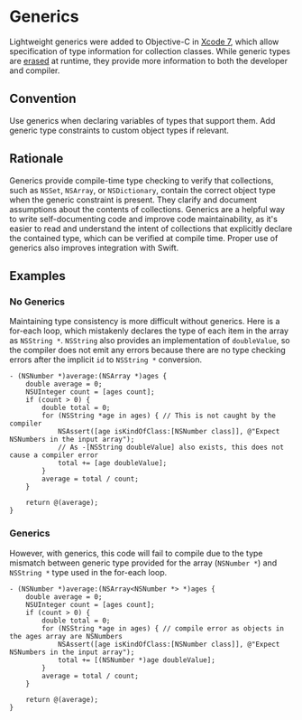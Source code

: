 # Generics

Lightweight generics were added to Objective-C in [Xcode 7](https://developer.apple.com/library/archive/releasenotes/DeveloperTools/RN-Xcode/Chapters/Introduction.html#//apple_ref/doc/uid/TP40001051-CH1-SW326), which allow specification of type information for collection classes. While generic types are [erased](https://en.wikipedia.org/wiki/Type_erasure) at runtime, they provide more information to both the developer and compiler.

## Convention

Use generics when declaring variables of types that support them. Add generic type constraints to custom object types if relevant.

## Rationale

Generics provide compile-time type checking to verify that collections, such as `NSSet`, `NSArray`, or `NSDictionary`, contain the correct object type when the generic constraint is present. They clarify and document assumptions about the contents of collections. Generics are a helpful way to write self-documenting code and improve code maintainability, as it's easier to read and understand the intent of collections that explicitly declare the contained type, which can be verified at compile time. Proper use of generics also improves integration with Swift.

## Examples

### No Generics

Maintaining type consistency is more difficult without generics. Here is a for-each loop, which mistakenly declares the type of each item in the array as `NSString *`. `NSString` also provides an implementation of `doubleValue`, so the compiler does not emit any errors because there are no type checking errors after the implicit `id` to `NSString *` conversion.

```obj-c
- (NSNumber *)average:(NSArray *)ages {
    double average = 0; 
    NSUInteger count = [ages count];
    if (count > 0) {
        double total = 0;
        for (NSString *age in ages) { // This is not caught by the compiler
            NSAssert([age isKindOfClass:[NSNumber class]], @"Expect NSNumbers in the input array");
            // As -[NSString doubleValue] also exists, this does not cause a compiler error
            total += [age doubleValue];
        }
        average = total / count;
    }
    
    return @(average);
}
```

### Generics 

However, with generics, this code will fail to compile due to the type mismatch between generic type provided for the array (`NSNumber *`) and `NSString *` type used in the for-each loop.

```obj-c
- (NSNumber *)average:(NSArray<NSNumber *> *)ages {
    double average = 0; 
    NSUInteger count = [ages count];
    if (count > 0) {
        double total = 0;
        for (NSString *age in ages) { // compile error as objects in the ages array are NSNumbers
            NSAssert([age isKindOfClass:[NSNumber class]], @"Expect NSNumbers in the input array");
            total += [(NSNumber *)age doubleValue];
        }
        average = total / count;
    }
    
    return @(average);
}
```